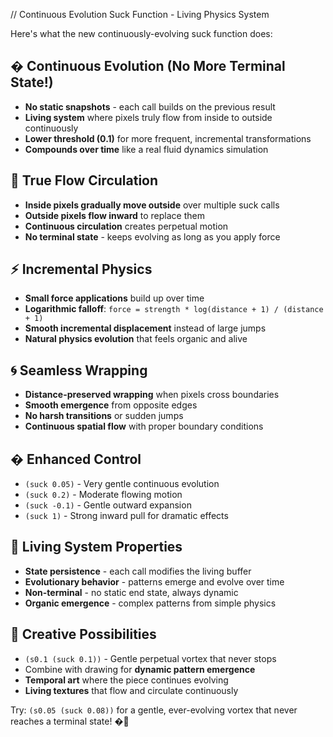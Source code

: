// Continuous Evolution Suck Function - Living Physics System

Here's what the new continuously-evolving suck function does:

## � **Continuous Evolution** (No More Terminal State!)
- **No static snapshots** - each call builds on the previous result
- **Living system** where pixels truly flow from inside to outside continuously  
- **Lower threshold (0.1)** for more frequent, incremental transformations
- **Compounds over time** like a real fluid dynamics simulation

## 🔄 **True Flow Circulation**
- **Inside pixels gradually move outside** over multiple suck calls
- **Outside pixels flow inward** to replace them
- **Continuous circulation** creates perpetual motion
- **No terminal state** - keeps evolving as long as you apply force

## ⚡ **Incremental Physics**
- **Small force applications** build up over time
- **Logarithmic falloff**: `force = strength * log(distance + 1) / (distance + 1)`
- **Smooth incremental displacement** instead of large jumps
- **Natural physics evolution** that feels organic and alive

## 🌀 **Seamless Wrapping**
- **Distance-preserved wrapping** when pixels cross boundaries
- **Smooth emergence** from opposite edges
- **No harsh transitions** or sudden jumps
- **Continuous spatial flow** with proper boundary conditions

## � **Enhanced Control**
- `(suck 0.05)` - Very gentle continuous evolution
- `(suck 0.2)` - Moderate flowing motion  
- `(suck -0.1)` - Gentle outward expansion
- `(suck 1)` - Strong inward pull for dramatic effects

## 🧬 **Living System Properties**
- **State persistence** - each call modifies the living buffer
- **Evolutionary behavior** - patterns emerge and evolve over time
- **Non-terminal** - no static end state, always dynamic
- **Organic emergence** - complex patterns from simple physics

## 🎨 **Creative Possibilities**
- `(s0.1 (suck 0.1))` - Gentle perpetual vortex that never stops
- Combine with drawing for **dynamic pattern emergence**
- **Temporal art** where the piece continues evolving
- **Living textures** that flow and circulate continuously

Try: `(s0.05 (suck 0.08))` for a gentle, ever-evolving vortex that never reaches a terminal state! �️💫
